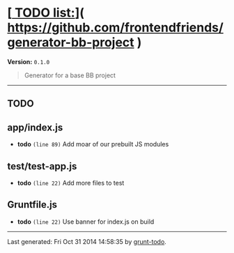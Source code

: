 # [[ TODO list:](https://github.com/frontendfriends/generator-bb-project)]( https://github.com/frontendfriends/generator-bb-project )

**Version:** `0.1.0`

> Generator for a base BB project

* * *

## TODO

## app/index.js

-  **todo** `(line 89)`  Add moar of our prebuilt JS modules

## test/test-app.js

-  **todo** `(line 22)`  Add more files to test

## Gruntfile.js

-  **todo** `(line 22)`  Use banner for index.js on build


* * *

Last generated: Fri Oct 31 2014 14:58:35 by [grunt-todo](https://github.com/leny/grunt-todo).
